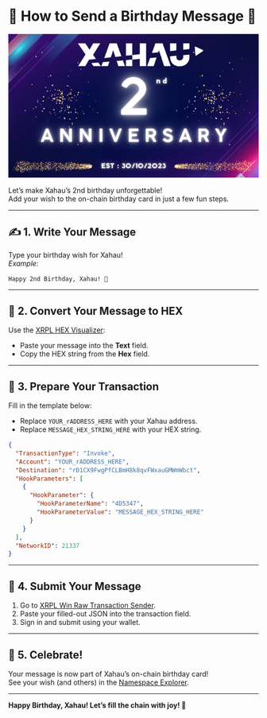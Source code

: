 # 🎂 How to Send a Birthday Message 🎉

<p align="center">
  <img src="./XahauAnniversary.png" alt="Xahau 2nd Anniversary" />
</p>

Let’s make Xahau’s 2nd birthday unforgettable!  
Add your wish to the on-chain birthday card in just a few fun steps.

---

## ✍️ 1. Write Your Message

Type your birthday wish for Xahau!  
_Example:_  
```
Happy 2nd Birthday, Xahau! 🎉
```

---

## 🧙 2. Convert Your Message to HEX

Use the [XRPL HEX Visualizer](https://transia-rnd.github.io/xrpl-hex-visualizer/):

- Paste your message into the **Text** field.
- Copy the HEX string from the **Hex** field.

---

## 📝 3. Prepare Your Transaction

Fill in the template below:

- Replace `YOUR_rADDRESS_HERE` with your Xahau address.
- Replace `MESSAGE_HEX_STRING_HERE` with your HEX string.

```json
{
  "TransactionType": "Invoke",
  "Account": "YOUR_rADDRESS_HERE",
  "Destination": "rD1CX9FwgPfCLBmH8k8qvFWxauGMWmWbct",
  "HookParameters": [
    {
      "HookParameter": {
        "HookParameterName": "4D5347",
        "HookParameterValue": "MESSAGE_HEX_STRING_HERE"
      }
    }
  ],
  "NetworkID": 21337
}
```

---

## 🚀 4. Submit Your Message

1. Go to [XRPL Win Raw Transaction Sender](https://xahau.xrplwin.com/tools/tx/raw).
2. Paste your filled-out JSON into the transaction field.
3. Sign in and submit using your wallet.

---

## 🎊 5. Celebrate!

Your message is now part of Xahau’s on-chain birthday card!  
See your wish (and others) in the [Namespace Explorer](https://xahau.xrplwin.com/account/rGe24P5aZckhpfsXSsSwRa68pgtaio4yZw/namespaces/FBE697429F16141BC71E3B91F3823641C8DD258DD58BF076241514754954CB8C).

---

**Happy Birthday, Xahau! Let’s fill the chain with joy! 🥳**
